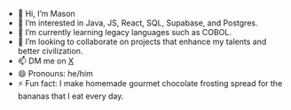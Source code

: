 - 👋 Hi, I’m Mason
- 👀 I’m interested in Java, JS, React, SQL, Supabase, and Postgres. 
- 🌱 I’m currently learning legacy languages such as COBOL.
- 💞️ I’m looking to collaborate on projects that enhance my talents and better civilization.
- 📫 DM me on <a href="https://x.com/yes_myliege">X</a>
- 😄 Pronouns: he/him
- ⚡ Fun fact: I make homemade gourmet chocolate frosting spread for the bananas that I eat every day.

<!---
stringsArraysObjects/stringsArraysObjects is a ✨ special ✨ repository because its `README.md` (this file) appears on your GitHub profile.
You can click the Preview link to take a look at your changes.
--->
